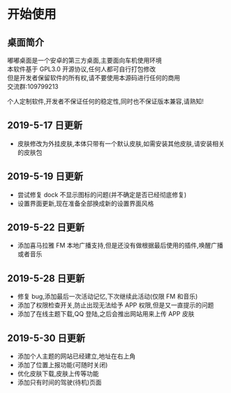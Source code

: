 # 开始使用

## 桌面简介

嘟嘟桌面是一个安卓的第三方桌面,主要面向车机使用环境<br/>
本软件基于 GPL3.0 开源协议,任何人都可自行打包修改<br/>
但是开发者保留软件的所有权,请不要使用本源码进行任何的商用<br/>
交流群:109799213<br/>

个人定制软件,开发者不保证任何的稳定性,同时也不保证版本兼容,请熟知!

## 2019-5-17 日更新

- 皮肤修改为外挂皮肤,本体只带有一个默认皮肤,如需安装其他皮肤,请安装相关的皮肤包

## 2019-5-19 日更新

- 尝试修复 dock 不显示图标的问题(并不确定是否已经彻底修复)
- 设置界面更新,现在准备全部换成新的设置界面风格

## 2019-5-22 日更新

- 添加喜马拉雅 FM 本地广播支持,但是还没有做根据最后使用的插件,唤醒广播或者音乐

## 2019-5-28 日更新

- 修复 bug,添加最后一次活动记忆,下次继续此活动(仅限 FM 和音乐)
- 添加了权限检查开关,防止出现无法给予 APP 权限,但是又一直提示的问题
- 添加了在线主题下载,QQ 登陆,之后会推出网站用来上传 APP 皮肤

## 2019-5-30 日更新

- 添加个人主题的网站已经建立,地址在右上角
- 添加了位置上报功能(可随时关闭)
- 优化皮肤下载,皮肤上传等功能
- 添加只有时间的驾驶(待机)页面
